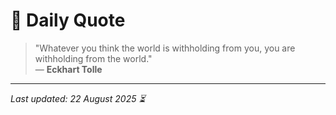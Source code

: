 # 📜 Daily Quote

> "Whatever you think the world is withholding from you, you are withholding from the world."  
> — **Eckhart Tolle**

---

_Last updated: 22 August 2025 ⏳_
